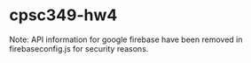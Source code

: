 # cpsc349-hw4
Note: API information for google firebase have been removed in firebaseconfig.js for security reasons. 
